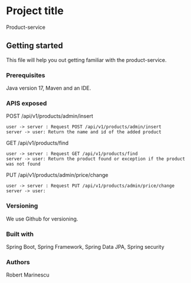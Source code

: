 # Project title

Product-service

## Getting started

This file will help you out getting familiar with the product-service. 

### Prerequisites

Java version 17, Maven and an IDE. 

### APIS exposed

POST /api/v1/products/admin/insert

    user -> server : Request POST /api/v1/products/admin/insert
    server -> user: Return the name and id of the added product

GET /api/v1/products/find

    user -> server : Request GET /api/v1/products/find
    server -> user: Return the product found or exception if the product was not found

PUT /api/v1/products/admin/price/change

    user -> server : Request PUT /api/v1/products/admin/price/change
    server -> user: 

### Versioning

We use Github for versioning. 

### Built with

Spring Boot, Spring Framework, Spring Data JPA, Spring security

### Authors

Robert Marinescu